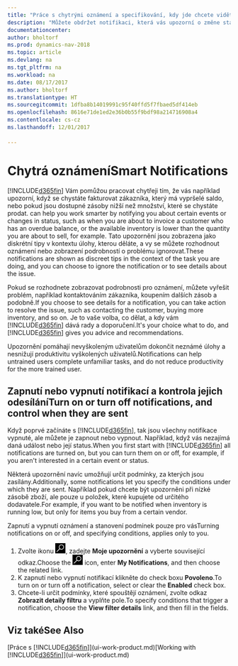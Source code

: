 ```yaml
---
title: "Práce s chytrými oznámení a specifikování, kdy jde chcete vidět"
description: "Můžete obdržet notifikaci, která vás upozorní o změne stavu nebo událostech, jako jsou například splatné saldo nebo nízký stav zásob."
documentationcenter: 
author: bholtorf
ms.prod: dynamics-nav-2018
ms.topic: article
ms.devlang: na
ms.tgt_pltfrm: na
ms.workload: na
ms.date: 08/17/2017
ms.author: bholtorf
ms.translationtype: HT
ms.sourcegitcommit: 1dfba8b14019991c95f40ffd5f7fbaed5df414eb
ms.openlocfilehash: 8616e71de1ed2e36b0b55f9bdf98a214716908a4
ms.contentlocale: cs-cz
ms.lasthandoff: 12/01/2017

---
```

# <a name="smart-notifications"></a><span data-ttu-id="7efa6-103">Chytrá oznámení</span><span class="sxs-lookup"><span data-stu-id="7efa6-103">Smart Notifications</span></span>
[!INCLUDE[d365fin](includes/d365fin_md.md)]<span data-ttu-id="7efa6-104"> Vám pomůžou pracovat chytřeji tím, že vás například upozorní, když se chystáte fakturovat zákazníka, který má vypršelé saldo, nebo pokud jsou dostupné zásoby nižší než množství, které se chystáte prodat.</span><span class="sxs-lookup"><span data-stu-id="7efa6-104"> can help you work smarter by notifying you about certain events or changes in status, such as when you are about to invoice a customer who has an overdue balance, or the available inventory is lower than the quantity you are about to sell, for example.</span></span> <span data-ttu-id="7efa6-105">Tato upozornění jsou zobrazena jako diskrétní tipy v kontextu úlohy, kterou děláte, a vy se můžete rozhodnout oznámení nebo zobrazení podrobností o problému ignorovat.</span><span class="sxs-lookup"><span data-stu-id="7efa6-105">These notifications are shown as discreet tips in the context of the task you are doing, and you can choose to ignore the notification or to see details about the issue.</span></span>  

<span data-ttu-id="7efa6-106">Pokud se rozhodnete zobrazovat podrobnosti pro oznámení, můžete vyřešit problém, například kontaktováním zákazníka, koupením dalších zásob a podobně.</span><span class="sxs-lookup"><span data-stu-id="7efa6-106">If you choose to see details for a notification, you can take action to resolve the issue, such as contacting the customer, buying more inventory, and so on.</span></span> <span data-ttu-id="7efa6-107">Je to vaše volba, co dělat, a kdy vám [!INCLUDE[d365fin](includes/d365fin_md.md)] dává rady a doporučení.</span><span class="sxs-lookup"><span data-stu-id="7efa6-107">It's your choice what to do, and [!INCLUDE[d365fin](includes/d365fin_md.md)] gives you advice and recommendations.</span></span>  

<span data-ttu-id="7efa6-108">Upozornění pomáhají nevyškoleným uživatelům dokončit neznámé úlohy a nesnižují produktivitu vyškolených uživatelů.</span><span class="sxs-lookup"><span data-stu-id="7efa6-108">Notifications can help untrained users complete unfamiliar tasks, and do not reduce productivity for the more trained user.</span></span>  

## <a name="turn-on-or-turn-off-notifications-and-control-when-they-are-sent"></a><span data-ttu-id="7efa6-109">Zapnutí nebo vypnutí notifikací a kontrola jejich odesílání</span><span class="sxs-lookup"><span data-stu-id="7efa6-109">Turn on or turn off notifications, and control when they are sent</span></span>
<span data-ttu-id="7efa6-110">Když poprvé začínáte s [!INCLUDE[d365fin](includes/d365fin_md.md)], tak jsou všechny notifikace vypnuté, ale můžete je zapnout nebo vypnout. Například, když vás nezajímá daná událost nebo její status.</span><span class="sxs-lookup"><span data-stu-id="7efa6-110">When you first start with [!INCLUDE[d365fin](includes/d365fin_md.md)] all notifications are turned on, but you can turn them on or off, for example, if you aren't interested in a certain event or status.</span></span>  
  
<span data-ttu-id="7efa6-111">Některá upozornění navíc umožňují určit podmínky, za kterých jsou zasílány.</span><span class="sxs-lookup"><span data-stu-id="7efa6-111">Additionally, some notifications let you specify the conditions under which they are sent.</span></span> <span data-ttu-id="7efa6-112">Například pokud chcete být upozorněni při nízké zásobě zboží, ale pouze u položek, které kupujete od určitého dodavatele.</span><span class="sxs-lookup"><span data-stu-id="7efa6-112">For example, if you want to be notified when inventory is running low, but only for items you buy from a certain vendor.</span></span>  
  
<span data-ttu-id="7efa6-113">Zapnutí a vypnutí oznámení a stanovení podmínek pouze pro vás</span><span class="sxs-lookup"><span data-stu-id="7efa6-113">Turning notifications on or off, and specifying conditions, applies only to you.</span></span>  

1. <span data-ttu-id="7efa6-114">Zvolte ikonu ![Vyhledat stránku nebo sestavu](media/ui-search/search_small.png "Ikona Vyhledat stránku nebo sestavu"), zadejte **Moje upozornění** a vyberte související odkaz.</span><span class="sxs-lookup"><span data-stu-id="7efa6-114">Choose the ![Search for Page or Report](media/ui-search/search_small.png "Search for Page or Report icon") icon, enter **My Notifications**, and then choose the related link.</span></span>
2. <span data-ttu-id="7efa6-115">K zapnutí nebo vypnutí notifikací klikněte do check boxu **Povoleno**.</span><span class="sxs-lookup"><span data-stu-id="7efa6-115">To turn on or turn off a notification, select or clear the **Enabled** check box.</span></span>
3. <span data-ttu-id="7efa6-116">Chcete-li určit podmínky, které spouštějí oznámení, zvolte odkaz **Zobrazit detaily filtru** a vyplňte pole.</span><span class="sxs-lookup"><span data-stu-id="7efa6-116">To specify conditions that trigger a notification, choose the **View filter details** link, and then fill in the fields.</span></span>  

## <a name="see-also"></a><span data-ttu-id="7efa6-117">Viz také</span><span class="sxs-lookup"><span data-stu-id="7efa6-117">See Also</span></span>
<span data-ttu-id="7efa6-118">[Práce s [!INCLUDE[d365fin](includes/d365fin_md.md)]](ui-work-product.md)</span><span class="sxs-lookup"><span data-stu-id="7efa6-118">[Working with [!INCLUDE[d365fin](includes/d365fin_md.md)]](ui-work-product.md)</span></span>

